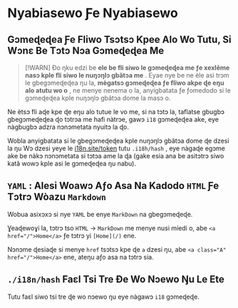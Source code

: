 # Nyabiasewo Ƒe Nyabiasewo

## Gɔmeɖeɖea Ƒe Fliwo Tsɔtsɔ Kpee Alo Wo Tutu, Si Wɔnɛ Be Tɔtɔ Nɔa Gɔmeɖeɖea Me

> [!WARN]
> Ðo ŋku edzi be **ele be fli siwo le gɔmeɖeɖea me ƒe xexlẽme nasɔ kple fli siwo le nuŋɔŋlɔ gbãtɔa me** .
> Eyae nye be ne èle asi trɔm le gbegɔmeɖeɖea ŋu la, **mègatsɔ gɔmeɖeɖea ƒe fliwo akpe ɖe eŋu alo atutu wo o** , ne menye nenema o la, anyigbatata ƒe ƒomedodo si le gɔmeɖeɖea kple nuŋɔŋlɔ gbãtɔa dome la masɔ o.

Ne ètsɔ fli aɖe kpe ɖe eŋu alo tutue le vo me, si na tɔtɔ la, taflatse gbugbɔ gbegɔmeɖeɖea ɖo tɔtrɔa me hafi nàtrɔe, gawɔ `i18` gɔmeɖeɖea ake, eye nàgbugbɔ adzra nɔnɔmetata nyuitɔ la ɖo.

Wobla anyigbatata si le gbegɔmeɖeɖea kple nuŋɔŋlɔ gbãtɔa dome ɖe dzesi la ŋu Wɔ dzesi yeye le [i18n.site/token](//i18n.site/token) tutu `.i18h/hash` , eye nàgaɖe egɔme ake be nàkɔ nɔnɔmetata si tɔtɔa ame la ɖa (gake esia ana be asitɔtrɔ siwo katã wowɔ kple asi le gɔmeɖeɖea ŋu nabu).

## `YAML` : Alesi Woawɔ Aƒo Asa Na Kadodo `HTML` Ƒe Tɔtrɔ Wòazu `Markdown`

Wobua asixɔxɔ si nye `YAML` be enye `MarkDown` na gbegɔmeɖeɖe.

Ɣeaɖewoɣi la, tɔtrɔ tso `HTML` → `MarkDown` me menye nusi míedi o, abe `<a href="/">Home</a>` ƒe tɔtrɔ yi `[Home](/)` ene.

Nɔnɔme ɖesiaɖe si menye `href` tsɔtsɔ kpe ɖe `a` dzesi ŋu, abe `<a class="A" href="/">Home</a>` ene, ateŋu aƒo asa na tɔtrɔ sia.

## `./i18n/hash` Faɛl Tsi Tre Ɖe Wo Nɔewo Ŋu Le Ete

Tutu faɛl siwo tsi tre ɖe wo nɔewo ŋu eye nàgawɔ `i18` gɔmeɖeɖe.